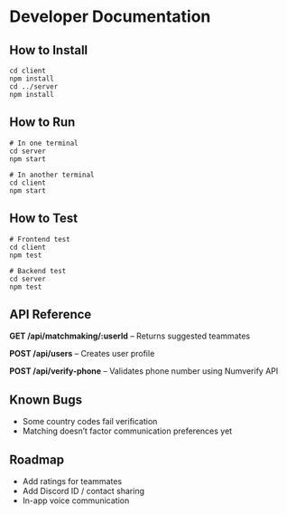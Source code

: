 # Developer Documentation

## How to Install
```
cd client
npm install
cd ../server
npm install
```

## How to Run
```
# In one terminal
cd server
npm start

# In another terminal
cd client
npm start
```

## How to Test
```
# Frontend test
cd client
npm test

# Backend test
cd server
npm test
```

## API Reference
**GET /api/matchmaking/:userId** – Returns suggested teammates

**POST /api/users** – Creates user profile

**POST /api/verify-phone** – Validates phone number using Numverify API

## Known Bugs
- Some country codes fail verification
- Matching doesn’t factor communication preferences yet

## Roadmap
- Add ratings for teammates
- Add Discord ID / contact sharing
- In-app voice communication
